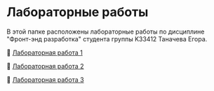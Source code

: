 # Лабораторные работы

В этой папке расположены лабораторные работы по дисциплине "Фронт-энд разработка" студента группы K33412 Таначева Егора.

📎 [Лабораторная работа 1](./LW1/)

📎 [Лабораторная работа 2](./LW2)

📎 [Лабораторная работа 3](./LW3)